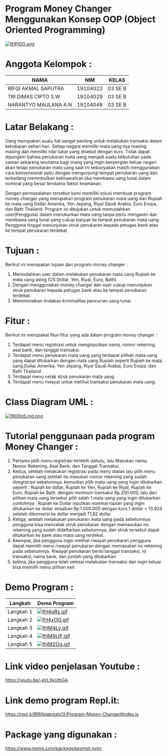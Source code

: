 # Program Money Changer Menggunakan Konsep OOP (Object Oriented Programming)
[![fHPiDG.png](https://iili.io/fHPiDG.png)](https://freeimage.host/i/fHPiDG)

# Anggota Kelompok :
| NAMA | NIM | KELAS
|--|--|--|
| RIFQI AKMAL SAPUTRA  | 19104022 | 03 SE B
| TRI DIMAS CIPTO S.W  | 19104029 | 03 SE B
| NARANTYO MAULANA A.N | 19104048 | 03 SE B

# Latar Belakang :
Uang merupakan suatu hal sangat penting untuk melakukan transaksi dalam kehidupan sehari hari. Setiap negara memiliki mata uang nya masing masing dan memiliki nilai tukar yang disebut dengan kurs. Tidak dapat dipungkiri bahwa penukaran mata uang menjadi suatu kebutuhan pada zaman sekarang terutama bagi orang yang ingin berpergian keluar negeri akan tetapi penukaran mata uang saat ini kebanyakan masih menggunakan cara konvensional yaitu dengan mengunjungi tempat penukaran uang dan terkadang menimbulkan kekhawatiran jika membawa uang tunai dalam nominal yang besar terutama faktor keamanan.

Dengan permasalahan tersebut kami memiliki solusi membuat program money changer yang merupakan program penukaran mata uang dari Rupiah ke mata uang Dollar Amerika, Yen Jepang, Riyal Saudi Arabia, Euro Eropa, dan Bath Thailand. Program ini ditujukan untuk memudahkan user(Pengguna) dalam menukarkan mata uang tanpa perlu mengantri dan membawa uang tunai yang cukup banyak ke tempat penukaran mata uang. Pengguna tinggal menunjukan struk penukaran kepada petugas bank atau ke tempat penukaran terdekat.

# Tujuan :
Berikut ini merupakan tujuan dari program money changer :
1. Memudahkan user dalam melakukan penukaran mata uang Rupiah ke mata uang asing (US Dollar, Yen, Riyal, Euro, Bath). 
2. Dengan menggunakan money changer dan user cukup menunjukan struk penukaran kepada petugas bank atau ke tempat penukaran terdekat.
3. Meminimalkan tindakan kriminalitas pencurian uang tunai.

# Fitur :
Berikut ini merupakat fitur-fitur yang ada dalam program money changer :
1. Terdapat menu registrasi untuk menginputkan nama, nomor rekening, asal bank, dan tanggal transaksi.
2. Terdapat menu penukaran mata uang yang terdapat pilihan mata uang yang dapat ditukarkan dengan mata uang Rupiah seperti Rupiah ke mata uang Dollar Amerika, Yen Jepang, Riyal Saudi Arabia, Euro Eropa, dan Bath Thailand.
3. Terdapat menu cetak struk penukaran mata uang.
4. Terdapat menu riwayat untuk melihat transaksi penukaran mata uang.

# Class Diagram UML :
[![f9O0pS.md.png](https://iili.io/f9O0pS.md.png)](https://freeimage.host/i/f9O0pS)

# Tutorial penggunaan pada program Money Changer :
1. Pertama pilih menu registrasi terlebih dahulu, lalu Masukan nama, Nomor Rekening, Asal Bank, dan Tanggal Transaksi.
2. Kedua, setelah melakukan registrasi pada menu diatas lalu pilih menu penukaran uang setelah itu masukan nomor rekening yang sudah diregistrasi sebelumnya. kemudian pilih mata uang yang ingin ditukarkan seperti : Rupiah ke dollar, Rupiah ke Yen, Rupiah ke Riyal, Rupiah ke Euro, Rupiah ke Bath. dengan minimum transaksi Rp.250.000, lalu dari pilihan mata uang tersebut pilih salah 1 mata uang yang ingin ditukarkan contohnya : Rupiah ke Dollar inputkan nominal rupiah yang ingin ditukarkan ke dollar misalkan Rp.1.000.000 dengan kurs 1 dollar = 13.924 setelah dikonversi ke dollar menjadi 71,82 dollar.
3. Ketiga, setelah melakukan penukaran mata uang pada sebelumnya pengguna bisa mencetak struk penukaran dengan memasukan no rekening yang sudah didaftarkan sebelumnya, dan struk tersebut dapat ditukarkan ke bank atau mata uang terdekat.
4. Keempat, jika pengguna ingin melihat riwayat penukaran pengguna dapat memilih menu riwayat penukaran dengan memasukan no rekening pada sebelumnya. Riwayat penukaran berisi tanggal transaksi, id transaksi, nama bank, dan jumlah yang ditukarkan.
5. kelima, jika pengguna telah selesai melakukan transaksi dan ingin keluar bisa memilih menu pilihan exit.

# Demo Program :
| Langkah |Demo Program  |
|--|--|
|Langkah 1  | [![fH4oRs.gif](https://iili.io/fH4oRs.gif)](https://freeimage.host/) |
|Langkah 2  | [![fH4xOG.gif](https://iili.io/fH4xOG.gif)](https://freeimage.host/) |
|Langkah 3  | [![fHM4Lv.gif](https://iili.io/fHM4Lv.gif)](https://freeimage.host/) |
|Langkah 4  | [![fHM9UP.gif](https://iili.io/fHM9UP.gif)](https://freeimage.host/) |
|Langkah 5  | [![fHM2Og.gif](https://iili.io/fHM2Og.gif)](https://freeimage.host/) |

# Link video penjelasan Youtube :
https://youtu.be/-eVL9sUthGA

# Link demo program Repl.it:
https://repl.it/@Rifqiakmals12/Program-Money-Changer#index.js

# Package yang digunakan :
https://www.npmjs.com/package/prompt-sync
